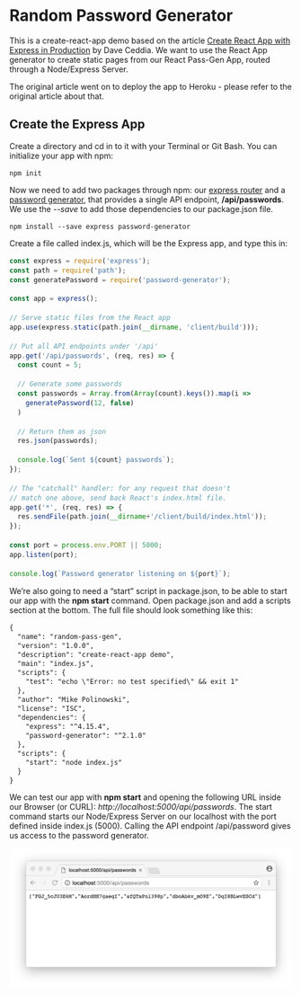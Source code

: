 # Random Password Generator

This is a create-react-app demo based on the article [Create React App with Express in Production](https://daveceddia.com/create-react-app-express-production/) by Dave Ceddia. We want to use the React App generator to create static pages from our React Pass-Gen App, routed through a Node/Express Server.

The original article went on to deploy the app to Heroku - please refer to the original article about that.


## Create the Express App

Create a directory and cd in to it with your Terminal or Git Bash. You can initialize your app with npm:

```
npm init
```

Now we need to add two packages through npm: our [express router](https://expressjs.com) and a [password generator](https://www.npmjs.com/package/password-generator), that provides a single API endpoint, **/api/passwords**. We use the *--save* to add those dependencies to our package.json file.

```
npm install --save express password-generator
```

Create a file called index.js, which will be the Express app, and type this in:

```js
const express = require('express');
const path = require('path');
const generatePassword = require('password-generator');

const app = express();

// Serve static files from the React app
app.use(express.static(path.join(__dirname, 'client/build')));

// Put all API endpoints under '/api'
app.get('/api/passwords', (req, res) => {
  const count = 5;

  // Generate some passwords
  const passwords = Array.from(Array(count).keys()).map(i =>
    generatePassword(12, false)
  )

  // Return them as json
  res.json(passwords);

  console.log(`Sent ${count} passwords`);
});

// The "catchall" handler: for any request that doesn't
// match one above, send back React's index.html file.
app.get('*', (req, res) => {
  res.sendFile(path.join(__dirname+'/client/build/index.html'));
});

const port = process.env.PORT || 5000;
app.listen(port);

console.log(`Password generator listening on ${port}`);
```

We’re also going to need a “start” script in package.json, to be able to start our app with the **npm start** command. Open package.json and add a scripts section at the bottom. The full file should look something like this:

```
{
  "name": "random-pass-gen",
  "version": "1.0.0",
  "description": "create-react-app demo",
  "main": "index.js",
  "scripts": {
    "test": "echo \"Error: no test specified\" && exit 1"
  },
  "author": "Mike Polinowski",
  "license": "ISC",
  "dependencies": {
    "express": "^4.15.4",
    "password-generator": "^2.1.0"
  },
  "scripts": {
    "start": "node index.js"
  }
}
```

We can test our app with **npm start** and opening the following URL inside our Browser (or CURL): *http://localhost:5000/api/passwords*. The start command starts our Node/Express Server on our localhost with the port defined inside index.js (5000). Calling the API endpoint /api/password gives us access to the password generator.

![](./password-generator-working.png)
